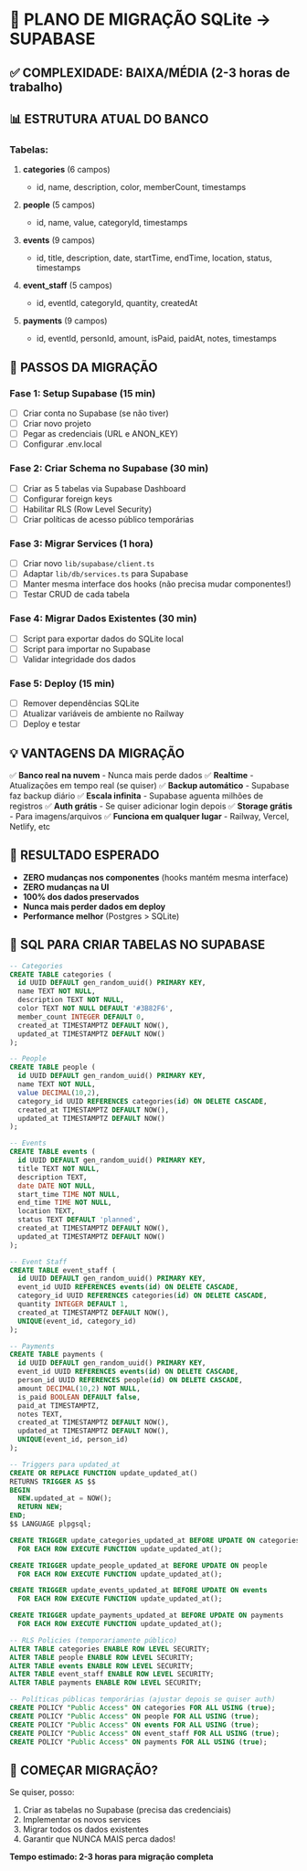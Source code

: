 # 🚀 PLANO DE MIGRAÇÃO SQLite → SUPABASE

## ✅ COMPLEXIDADE: BAIXA/MÉDIA (2-3 horas de trabalho)

## 📊 ESTRUTURA ATUAL DO BANCO

### Tabelas:
1. **categories** (6 campos)
   - id, name, description, color, memberCount, timestamps

2. **people** (5 campos)
   - id, name, value, categoryId, timestamps

3. **events** (9 campos)
   - id, title, description, date, startTime, endTime, location, status, timestamps

4. **event_staff** (5 campos)
   - id, eventId, categoryId, quantity, createdAt

5. **payments** (9 campos)
   - id, eventId, personId, amount, isPaid, paidAt, notes, timestamps

## 🔧 PASSOS DA MIGRAÇÃO

### Fase 1: Setup Supabase (15 min)
- [ ] Criar conta no Supabase (se não tiver)
- [ ] Criar novo projeto
- [ ] Pegar as credenciais (URL e ANON_KEY)
- [ ] Configurar .env.local

### Fase 2: Criar Schema no Supabase (30 min)
- [ ] Criar as 5 tabelas via Supabase Dashboard
- [ ] Configurar foreign keys
- [ ] Habilitar RLS (Row Level Security)
- [ ] Criar políticas de acesso público temporárias

### Fase 3: Migrar Services (1 hora)
- [ ] Criar novo `lib/supabase/client.ts`
- [ ] Adaptar `lib/db/services.ts` para Supabase
- [ ] Manter mesma interface dos hooks (não precisa mudar componentes!)
- [ ] Testar CRUD de cada tabela

### Fase 4: Migrar Dados Existentes (30 min)
- [ ] Script para exportar dados do SQLite local
- [ ] Script para importar no Supabase
- [ ] Validar integridade dos dados

### Fase 5: Deploy (15 min)
- [ ] Remover dependências SQLite
- [ ] Atualizar variáveis de ambiente no Railway
- [ ] Deploy e testar

## 💡 VANTAGENS DA MIGRAÇÃO

✅ **Banco real na nuvem** - Nunca mais perde dados
✅ **Realtime** - Atualizações em tempo real (se quiser)
✅ **Backup automático** - Supabase faz backup diário
✅ **Escala infinita** - Supabase aguenta milhões de registros
✅ **Auth grátis** - Se quiser adicionar login depois
✅ **Storage grátis** - Para imagens/arquivos
✅ **Funciona em qualquer lugar** - Railway, Vercel, Netlify, etc

## 🎯 RESULTADO ESPERADO

- **ZERO mudanças nos componentes** (hooks mantém mesma interface)
- **ZERO mudanças na UI** 
- **100% dos dados preservados**
- **Nunca mais perder dados em deploy**
- **Performance melhor** (Postgres > SQLite)

## 📝 SQL PARA CRIAR TABELAS NO SUPABASE

```sql
-- Categories
CREATE TABLE categories (
  id UUID DEFAULT gen_random_uuid() PRIMARY KEY,
  name TEXT NOT NULL,
  description TEXT NOT NULL,
  color TEXT NOT NULL DEFAULT '#3B82F6',
  member_count INTEGER DEFAULT 0,
  created_at TIMESTAMPTZ DEFAULT NOW(),
  updated_at TIMESTAMPTZ DEFAULT NOW()
);

-- People
CREATE TABLE people (
  id UUID DEFAULT gen_random_uuid() PRIMARY KEY,
  name TEXT NOT NULL,
  value DECIMAL(10,2),
  category_id UUID REFERENCES categories(id) ON DELETE CASCADE,
  created_at TIMESTAMPTZ DEFAULT NOW(),
  updated_at TIMESTAMPTZ DEFAULT NOW()
);

-- Events
CREATE TABLE events (
  id UUID DEFAULT gen_random_uuid() PRIMARY KEY,
  title TEXT NOT NULL,
  description TEXT,
  date DATE NOT NULL,
  start_time TIME NOT NULL,
  end_time TIME NOT NULL,
  location TEXT,
  status TEXT DEFAULT 'planned',
  created_at TIMESTAMPTZ DEFAULT NOW(),
  updated_at TIMESTAMPTZ DEFAULT NOW()
);

-- Event Staff
CREATE TABLE event_staff (
  id UUID DEFAULT gen_random_uuid() PRIMARY KEY,
  event_id UUID REFERENCES events(id) ON DELETE CASCADE,
  category_id UUID REFERENCES categories(id) ON DELETE CASCADE,
  quantity INTEGER DEFAULT 1,
  created_at TIMESTAMPTZ DEFAULT NOW(),
  UNIQUE(event_id, category_id)
);

-- Payments
CREATE TABLE payments (
  id UUID DEFAULT gen_random_uuid() PRIMARY KEY,
  event_id UUID REFERENCES events(id) ON DELETE CASCADE,
  person_id UUID REFERENCES people(id) ON DELETE CASCADE,
  amount DECIMAL(10,2) NOT NULL,
  is_paid BOOLEAN DEFAULT false,
  paid_at TIMESTAMPTZ,
  notes TEXT,
  created_at TIMESTAMPTZ DEFAULT NOW(),
  updated_at TIMESTAMPTZ DEFAULT NOW(),
  UNIQUE(event_id, person_id)
);

-- Triggers para updated_at
CREATE OR REPLACE FUNCTION update_updated_at()
RETURNS TRIGGER AS $$
BEGIN
  NEW.updated_at = NOW();
  RETURN NEW;
END;
$$ LANGUAGE plpgsql;

CREATE TRIGGER update_categories_updated_at BEFORE UPDATE ON categories
  FOR EACH ROW EXECUTE FUNCTION update_updated_at();

CREATE TRIGGER update_people_updated_at BEFORE UPDATE ON people
  FOR EACH ROW EXECUTE FUNCTION update_updated_at();

CREATE TRIGGER update_events_updated_at BEFORE UPDATE ON events
  FOR EACH ROW EXECUTE FUNCTION update_updated_at();

CREATE TRIGGER update_payments_updated_at BEFORE UPDATE ON payments
  FOR EACH ROW EXECUTE FUNCTION update_updated_at();

-- RLS Policies (temporariamente público)
ALTER TABLE categories ENABLE ROW LEVEL SECURITY;
ALTER TABLE people ENABLE ROW LEVEL SECURITY;
ALTER TABLE events ENABLE ROW LEVEL SECURITY;
ALTER TABLE event_staff ENABLE ROW LEVEL SECURITY;
ALTER TABLE payments ENABLE ROW LEVEL SECURITY;

-- Políticas públicas temporárias (ajustar depois se quiser auth)
CREATE POLICY "Public Access" ON categories FOR ALL USING (true);
CREATE POLICY "Public Access" ON people FOR ALL USING (true);
CREATE POLICY "Public Access" ON events FOR ALL USING (true);
CREATE POLICY "Public Access" ON event_staff FOR ALL USING (true);
CREATE POLICY "Public Access" ON payments FOR ALL USING (true);
```

## 🚀 COMEÇAR MIGRAÇÃO?

Se quiser, posso:
1. Criar as tabelas no Supabase (precisa das credenciais)
2. Implementar os novos services
3. Migrar todos os dados existentes
4. Garantir que NUNCA MAIS perca dados!

**Tempo estimado: 2-3 horas para migração completa**